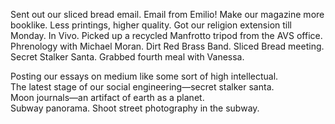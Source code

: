 Sent out our sliced bread email. Email from Emilio\! Make our magazine more booklike. Less printings, higher quality. Got our religion extension till Monday. In Vivo. Picked up a recycled Manfrotto tripod from the AVS office. Phrenology with Michael Moran. Dirt Red Brass Band. Sliced Bread meeting. Secret Stalker Santa. Grabbed fourth meal with Vanessa. 

Posting our essays on medium like some sort of high intellectual.   
The latest stage of our social engineering—secret stalker santa.   
Moon journals—an artifact of earth as a planet.   
Subway panorama. Shoot street photography in the subway.
